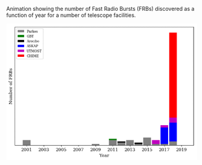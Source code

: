 Animation showing the number of Fast Radio Bursts (FRBs) discovered as a function of year for a number of telescope facilities.

![Plot](FRB-by-year.gif)
